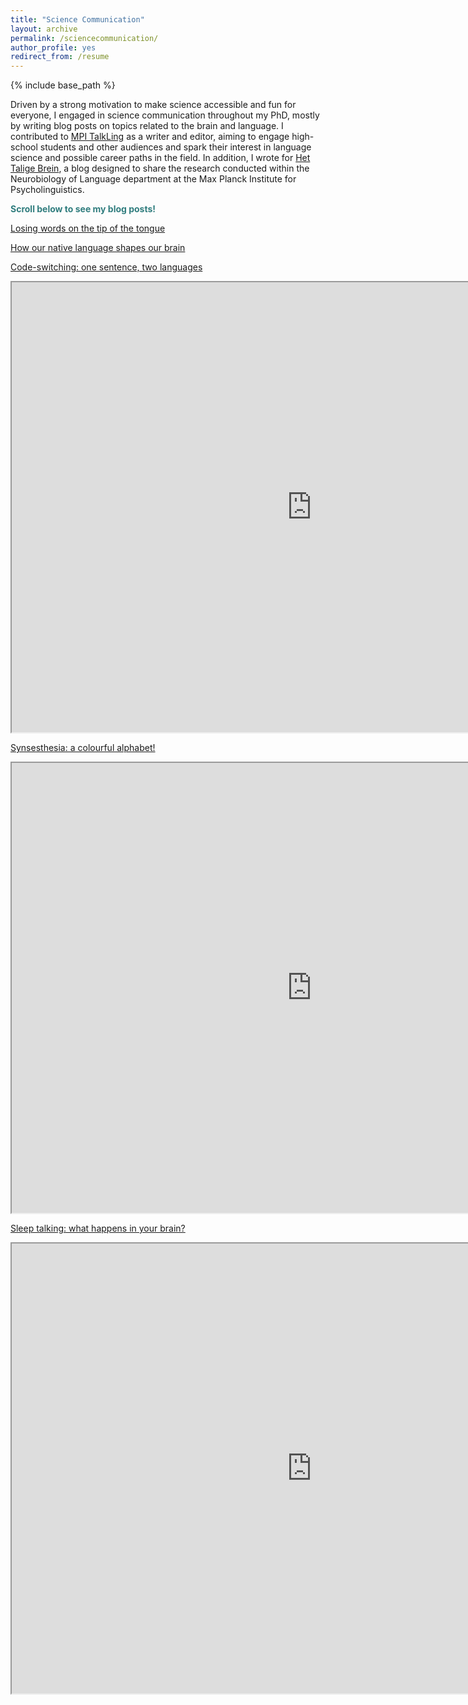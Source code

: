 ```yaml
---
title: "Science Communication"
layout: archive
permalink: /sciencecommunication/
author_profile: yes
redirect_from: /resume
---
```


{% include base_path %}

Driven by a strong motivation to make science accessible and fun for everyone, I engaged in science communication throughout my PhD, mostly by writing blog posts on topics related to the brain and language. 
I contributed to [MPI TalkLing](https://www.mpi-talkling.mpi.nl/?page_id=56&lang=en) as a writer and editor, aiming to engage high-school students and other audiences and spark their interest in language science and possible career paths in the field. 
In addition, I wrote for [Het Talige Brein](https://taalenhersenen.wordpress.com/), a blog designed to share the research conducted within the Neurobiology of Language department at the Max Planck Institute for Psycholinguistics.

<span style="color: #307D7E"> **Scroll below to see my blog posts!** </span>  

[Losing words on the tip of the tongue](https://taalenhersenen.wordpress.com/2022/02/01/losing-words-on-the-tip-of-the-tongue-%ef%bf%bc/)

[How our native language shapes our brain](https://taalenhersenen.wordpress.com/2023/08/21/how-our-native-language-shapes-our-brain/)

[Code-switching: one sentence, two languages](https://www.mpi-talkling.mpi.nl/?p=1657&lang=en)
<iframe src="https://www.mpi-talkling.mpi.nl/?p=1657&lang=en/preview" width="960" height="720"></iframe>


[Synsesthesia: a colourful alphabet!](https://www.mpi-talkling.mpi.nl/?p=1862&lang=en)
<iframe src="https://www.mpi-talkling.mpi.nl/?p=1862&lang=en/preview" width="960" height="720"></iframe>


[Sleep talking: what happens in your brain?](https://www.mpi-talkling.mpi.nl/?p=2064&lang=en)
<iframe src="https://www.mpi-talkling.mpi.nl/?p=2064&lang=en/preview" width="960" height="720"></iframe>


